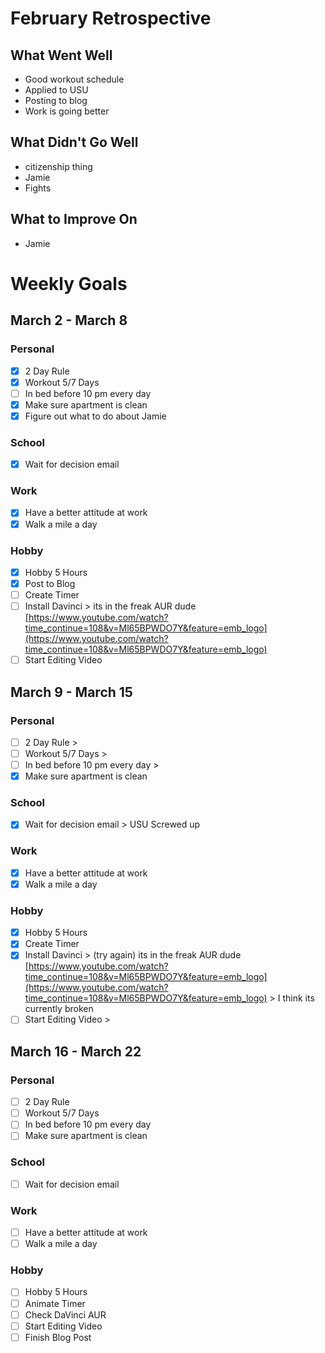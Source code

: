 # February Retrospective
## What Went Well
* Good workout schedule
* Applied to USU
* Posting to blog 
* Work is going better

## What Didn't Go Well
* citizenship thing
* Jamie
* Fights

## What to Improve On
* Jamie

# Weekly Goals
## March 2 - March 8
### Personal
- [X] 2 Day Rule
- [X] Workout 5/7 Days
- [ ] In bed before 10 pm every day
- [X] Make sure apartment is clean
- [X] Figure out what to do about Jamie

### School
- [X] Wait for decision email

### Work 
- [X] Have a better attitude at work
- [X] Walk a mile a day

### Hobby
- [X] Hobby 5 Hours
- [X] Post to Blog
- [ ] Create Timer
- [ ] Install Davinci > its in the freak AUR dude [https://www.youtube.com/watch?time_continue=108&v=Ml65BPWDO7Y&feature=emb_logo](https://www.youtube.com/watch?time_continue=108&v=Ml65BPWDO7Y&feature=emb_logo)
- [ ] Start Editing Video

## March 9 - March 15
### Personal
- [ ] 2 Day Rule > 
- [ ] Workout 5/7 Days >
- [ ] In bed before 10 pm every day > 
- [x] Make sure apartment is clean

### School
- [X] Wait for decision email > USU Screwed up

### Work 
- [X] Have a better attitude at work
- [X] Walk a mile a day

### Hobby
- [X] Hobby 5 Hours
- [X] Create Timer
- [X] Install Davinci > (try again) its in the freak AUR dude [https://www.youtube.com/watch?time_continue=108&v=Ml65BPWDO7Y&feature=emb_logo](https://www.youtube.com/watch?time_continue=108&v=Ml65BPWDO7Y&feature=emb_logo) > I think its currently broken
- [ ] Start Editing Video > 

## March 16 - March 22
### Personal
- [ ] 2 Day Rule
- [ ] Workout 5/7 Days
- [ ] In bed before 10 pm every day 
- [ ] Make sure apartment is clean

### School
- [ ] Wait for decision email

### Work 
- [ ] Have a better attitude at work
- [ ] Walk a mile a day

### Hobby
- [ ] Hobby 5 Hours
- [ ] Animate Timer
- [ ] Check DaVinci AUR
- [ ] Start Editing Video
- [ ] Finish Blog Post
